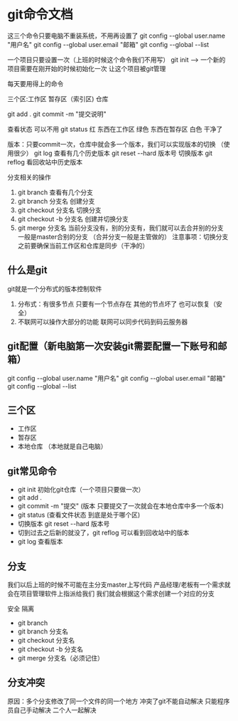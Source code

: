# git命令文档
这三个命令只要电脑不重装系统，不用再设置了
git config --global user.name "用户名"
git config --global user.email "邮箱"
git config --global --list 

一个项目只要设置一次（上班的时候这个命令我们不用写）
git init --> 一个新的项目需要在刚开始的时候初始化一次 让这个项目被git管理

每天要用得上的命令

三个区:工作区 暂存区（索引区) 仓库

git add . 
git commit -m "提交说明"


查看状态 可以不用
git status 
红 东西在工作区
绿色 东西在暂存区
白色 干净了

版本：只要commit一次，仓库中就会多一个版本，我们可以实现版本的切换 （使用很少）
git log 查看有几个历史版本 
git reset --hard 版本号 切换版本
git reflog 看回收站中历史版本

分支相关的操作
1. git branch 查看有几个分支
2. git branch 分支名 创建分支
3. git checkout 分支名 切换分支
4. git checkout -b 分支名 创建并切换分支
5. git merge 分支名 当前分支没有，别的分支有，我们就可以去合并别的分支 一般是master合别的分支 （合并分支一般是主管做的）
注意事项：切换分支之前要确保当前工作区和仓库是同步（干净的） 



## 什么是git
git就是一个分布式的版本控制软件

1. 分布式：有很多节点  只要有一个节点存在 其他的节点坏了 也可以恢复（安全）
2. 不联网可以操作大部分的功能 联网可以同步代码到码云服务器

## git配置（新电脑第一次安装git需要配置一下账号和邮箱）
git config --global user.name "用户名"
git config --global user.email "邮箱"
git config --global --list 

## 三个区
- 工作区
- 暂存区
- 本地仓库 （本地就是自己电脑）

## git常见命令
- git init 初始化git仓库（一个项目只要做一次）
- git add .
- git commit -m "提交" (版本 只要提交了一次就会在本地仓库中多一个版本)
- git status (查看文件状态 到底是处于哪个区)
- 切换版本 git reset --hard 版本号
- 切到过去之后新的就没了，git reflog 可以看到回收站中的版本
- git log 查看版本

## 分支
我们以后上班的时候不可能在主分支master上写代码
产品经理/老板有一个需求就会在项目管理软件上指派给我们 我们就会根据这个需求创建一个对应的分支

安全 隔离

- git branch 
- git branch 分支名 
- git checkout 分支名
- git checkout -b 分支名
- git merge 分支名（必须记住）

## 分支冲突
原因：多个分支修改了同一个文件的同一个地方
冲突了git不能自动解决 只能程序员自己手动解决 二个人一起解决

